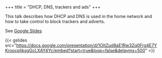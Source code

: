 +++
title = "DHCP, DNS, trackers and ads"
+++

This talk describes how DHCP and DNS is used in the home network and how to take control to block trackers and adverts.
<!--more-->
See [Google Slides](https://docs.google.com/presentation/d/1OItZud8aE1Rw3Zq0Frg4E7YKroocpIjksgGcLXAY4Yc/edit)

{{< gslides src="https://docs.google.com/presentation/d/1OItZud8aE1Rw3Zq0Frg4E7YKroocpIjksgGcLXAY4Yc/embed?start=true&loop=false&delayms=500" >}}